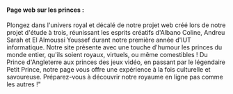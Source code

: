 #### Page web sur les princes :
  Plongez dans l'univers royal et décalé de notre projet web créé lors de notre projet d'étude à trois, 
réunissant les esprits créatifs d'Albano Coline, Andreu Sarah et El Almoussi Youssef durant notre première année d'IUT informatique. 
Notre site présente avec une touche d'humour les princes du monde entier, qu'ils soient royaux, virtuels, ou même comestibles ! 
Du Prince d'Angleterre aux princes des jeux vidéo, en passant par le légendaire Petit Prince, notre page vous offre une expérience à la fois culturelle et savoureuse. Préparez-vous à découvrir notre royaume en ligne pas comme les autres !"
